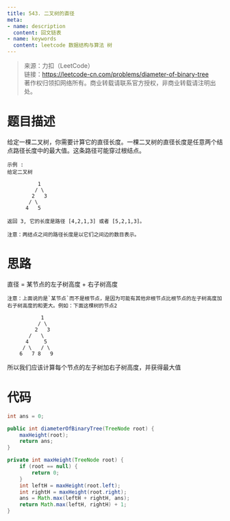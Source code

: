 ```yaml
---
title: 543. 二叉树的直径
meta:
- name: description 
  content: 回文链表
- name: keywords
  content: leetcode 数据结构与算法 树
---
```

> 来源：力扣（LeetCode）  
链接：https://leetcode-cn.com/problems/diameter-of-binary-tree  
著作权归领扣网络所有。商业转载请联系官方授权，非商业转载请注明出处。
# 题目描述
给定一棵二叉树，你需要计算它的直径长度。一棵二叉树的直径长度是任意两个结点路径长度中的最大值。这条路径可能穿过根结点。
```
示例 :
给定二叉树

          1
         / \
        2   3
       / \     
      4   5    

返回 3, 它的长度是路径 [4,2,1,3] 或者 [5,2,1,3]。

注意：两结点之间的路径长度是以它们之间边的数目表示。
```
# 思路
直径 = 某节点的左子树高度 + 右子树高度
```
注意：上面说的是`某节点`而不是根节点，是因为可能有其他非根节点比根节点的左子树高度加右子树高度的和更大。例如：下面这棵树的节点2

           1
          / \
         2   3
       /   \     
      4     5  
     / \   / \
    6   7 8   9
```
所以我们应该计算每个节点的左子树加右子树高度，并获得最大值

# 代码
```java
int ans = 0;

public int diameterOfBinaryTree(TreeNode root) {
    maxHeight(root);
    return ans;
}

private int maxHeight(TreeNode root) {
    if (root == null) {
        return 0;
    }
    int leftH = maxHeight(root.left);
    int rightH = maxHeight(root.right);
    ans = Math.max(leftH + rightH, ans);
    return Math.max(leftH, rightH) + 1;
}
```
